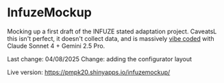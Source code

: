 # InfuzeMockup

Mocking up a first draft of the INFUZE stated adaptation project. 
CaveatsL this isn't perfect, it doesn't collect data, and is massively [vibe coded](https://en.wikipedia.org/wiki/Vibe_coding) with Claude Sonnet 4 + Gemini 2.5 Pro.

Last change: 04/08/2025
Change: adding the configurator layout

Live version: <https://pmpk20.shinyapps.io/infuzemockup/>
